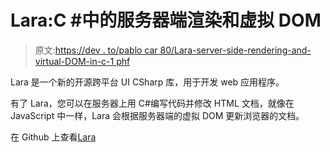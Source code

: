 # Lara:C #中的服务器端渲染和虚拟 DOM

> 原文:[https://dev . to/pablo car 80/Lara-server-side-rendering-and-virtual-DOM-in-c-1 phf](https://dev.to/pablocar80/lara-server-side-rendering-and-virtual-dom-in-c-1phf)

Lara 是一个新的开源跨平台 UI CSharp 库，用于开发 web 应用程序。

有了 Lara，您可以在服务器上用 C#编写代码并修改 HTML 文档，就像在 JavaScript 中一样，Lara 会根据服务器端的虚拟 DOM 更新浏览器的文档。

在 Github 上查看[Lara](https://github.com/integrativesoft/lara)